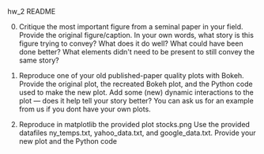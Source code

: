 hw_2 README

0) Critique the most important figure from a seminal paper in your field.  Provide the original figure/caption. In your own words, what story is this figure trying to convey? What does it do well? What could have been done better? What elements didn't need to be present to still convey the same story?

1) Reproduce one of your old published-paper quality plots with Bokeh. Provide the original plot, the recreated Bokeh plot, and the Python code used to make the new plot. Add some (new) dynamic interactions to the plot — does it help tell your story better? You can ask us for an example from us if you dont have your own plots. 

2) Reproduce in matplotlib the provided plot stocks.png Use the provided datafiles ny_temps.txt, yahoo_data.txt, and google_data.txt. Provide your new plot and the Python code
